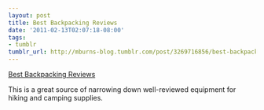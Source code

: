 ```yaml
---
layout: post
title: Best Backpacking Reviews
date: '2011-02-13T02:07:18-08:00'
tags:
- tumblr
tumblr_url: http://mburns-blog.tumblr.com/post/3269716856/best-backpacking-reviews
---
```

<a href="http://www.bestbackpackingreviews.com/">Best Backpacking Reviews</a>

This is a great source of narrowing down well-reviewed equipment for hiking and camping supplies.


